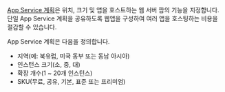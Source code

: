 [App Service 계획](../articles/app-service/azure-web-sites-web-hosting-plans-in-depth-overview.md)은 위치, 크기 및 앱을 호스트하는 웹 서버 팜의 기능을 지정합니다. 단일 App Service 계획을 공유하도록 웹앱을 구성하여 여러 앱을 호스팅하는 비용을 절감할 수 있습니다.

App Service 계획은 다음을 정의합니다.

* 지역(예: 북유럽, 미국 동부 또는 동남 아시아)
* 인스턴스 크기(소, 중, 대)
* 확장 개수(1 ~ 20개 인스턴스)
* SKU(무료, 공유, 기본, 표준 또는 프리미엄)